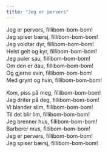```yaml
---
title: "Jeg er pervers"
---
```


Jeg er pervers, ﬁllibom-bom-bom!  
Jeg spiser bærsj, ﬁllibom-bom-bom!  
Jeg voldtar dyr, ﬁllibom-bom-bom!  
Helst geit og kyr, ﬁllibom-bom-bom!  
Jeg puler sau, ﬁllibom-bom-bom!  
Om den er dau, ﬁllibom-bom-bom!  
Og gjerne svin, ﬁllibom-bom-bom!  
Med grynt og hvin, ﬁllibom-bom-bom!  

Kom, piss på meg, ﬁllibom-bom-bom!  
Jeg driter på deg, ﬁllibom-bom-bom!  
Vi blander slim, ﬁllibom-bom-bom!  
Til det blir lim, ﬁllibom-bom-bom!  
Jeg brenner hus, ﬁllibom-bom-bom!  
Barberer mus, ﬁllibom-bom-bom!  
Jeg er pervers, ﬁllibom-bom-bom!  
Jeg spiser bærsj, ﬁllibom-bom-bom!  